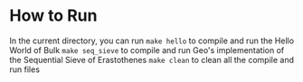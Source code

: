 # How to Run
In the current directory, you can run
`make hello` to compile and run the Hello World of Bulk
`make seq_sieve` to compile and run Geo's implementation of the Sequential Sieve of Erastothenes
`make clean` to clean all the compile and run files